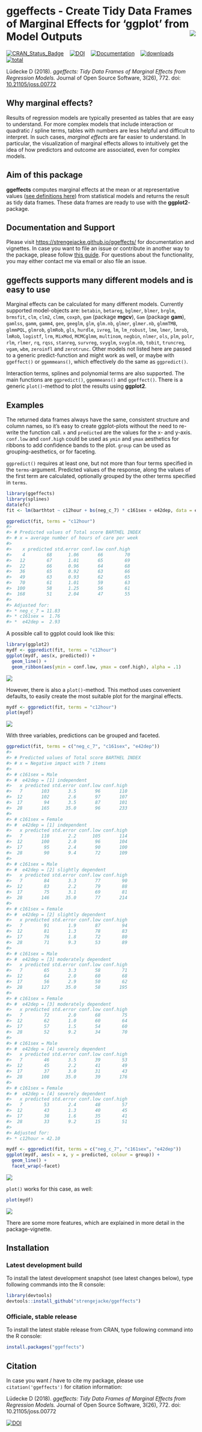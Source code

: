 
# ggeffects - Create Tidy Data Frames of Marginal Effects for ‘ggplot’ from Model Outputs <img src="man/figures/logo.png" align="right" />

[![CRAN\_Status\_Badge](http://www.r-pkg.org/badges/version/ggeffects)](https://cran.r-project.org/package=ggeffects)
  
[![DOI](http://joss.theoj.org/papers/10.21105/joss.00772/status.svg)](https://doi.org/10.21105/joss.00772)
  
[![Documentation](https://img.shields.io/badge/documentation-ggeffects-orange.svg?colorB=E91E63)](https://strengejacke.github.io/ggeffects/)
  
[![downloads](http://cranlogs.r-pkg.org/badges/ggeffects)](http://cranlogs.r-pkg.org/)
  
[![total](http://cranlogs.r-pkg.org/badges/grand-total/ggeffects)](http://cranlogs.r-pkg.org/)

Lüdecke D (2018). *ggeffects: Tidy Data Frames of Marginal Effects from
Regression Models.* Journal of Open Source Software, 3(26), 772. doi:
[10.21105/joss.00772](https://doi.org/10.21105/joss.00772)

## Why marginal effects?

Results of regression models are typically presented as tables that are
easy to understand. For more complex models that include interaction or
quadratic / spline terms, tables with numbers are less helpful and
difficult to interpret. In such cases, *marginal effects* are far easier
to understand. In particular, the visualization of marginal effects
allows to intuitively get the idea of how predictors and outcome are
associated, even for complex models.

## Aim of this package

**ggeffects** computes marginal effects at the mean or at representative
values ([see definitions
here](https://stats.stackexchange.com/tags/marginal-effect/info)) from
statistical models and returns the result as tidy data frames. These
data frames are ready to use with the **ggplot2**-package.

## Documentation and Support

Please visit <https://strengejacke.github.io/ggeffects/> for
documentation and vignettes. In case you want to file an issue or
contribute in another way to the package, please follow [this
guide](https://github.com/strengejacke/ggeffects/blob/master/.github/CONTRIBUTING.md).
For questions about the functionality, you may either contact me via
email or also file an issue.

## ggeffects supports many different models and is easy to use

Marginal effects can be calculated for many different models. Currently
supported model-objects are: `betabin`, `betareg`, `bglmer`, `blmer`,
`brglm`, `brmsfit`, `clm`, `clm2`, `clmm`, `coxph`, `gam` (package
**mgcv**), `Gam` (package **gam**), `gamlss`, `gamm`, `gamm4`, `gee`,
`geeglm`, `glm`, `glm.nb`, `glmer`, `glmer.nb`, `glmmTMB`, `glmmPQL`,
`glmrob`, `glmRob`, `gls`, `hurdle`, `ivreg`, `lm`, `lm_robust`, `lme`,
`lmer`, `lmrob`, `lmRob`, `logistf`, `lrm`, `MixMod`, `MCMCglmm`,
`multinom`, `negbin`, `nlmer`, `ols`, `plm`, `polr`, `rlm`, `rlmer`,
`rq`, `rqss`, `stanreg`, `survreg`, `svyglm`, `svyglm.nb`, `tobit`,
`truncreg`, `vgam`, `wbm`, `zeroinfl` and `zerotrunc`. Other models not
listed here are passed to a generic predict-function and might work as
well, or maybe with `ggeffect()` or `ggemmeans()`, which effectively do
the same as `ggpredict()`.

Interaction terms, splines and polynomial terms are also supported. The
main functions are `ggpredict()`, `ggemmeans()` and `ggeffect()`. There
is a generic `plot()`-method to plot the results using **ggplot2**.

## Examples

The returned data frames always have the same, consistent structure and
column names, so it’s easy to create ggplot-plots without the need to
re-write the function call. `x` and `predicted` are the values for the
x- and y-axis. `conf.low` and `conf.high` could be used as `ymin` and
`ymax` aesthetics for ribbons to add confidence bands to the plot.
`group` can be used as grouping-aesthetics, or for faceting.

`ggpredict()` requires at least one, but not more than four terms
specified in the `terms`-argument. Predicted values of the response,
along the values of the first term are calculated, optionally grouped by
the other terms specified in `terms`.

``` r
library(ggeffects)
library(splines)
data(efc)
fit <- lm(barthtot ~ c12hour + bs(neg_c_7) * c161sex + e42dep, data = efc)

ggpredict(fit, terms = "c12hour")
#> 
#> # Predicted values of Total score BARTHEL INDEX
#> # x = average number of hours of care per week
#> 
#>    x predicted std.error conf.low conf.high
#>    4        68      1.06       66        70
#>   12        67      1.01       65        69
#>   22        66      0.96       64        68
#>   36        65      0.92       63        66
#>   49        63      0.93       62        65
#>   70        61      1.01       59        63
#>  100        58      1.25       56        61
#>  168        51      2.04       47        55
#> 
#> Adjusted for:
#> * neg_c_7 = 11.83
#> * c161sex =  1.76
#> *  e42dep =  2.93
```

A possible call to ggplot could look like this:

``` r
library(ggplot2)
mydf <- ggpredict(fit, terms = "c12hour")
ggplot(mydf, aes(x, predicted)) +
  geom_line() +
  geom_ribbon(aes(ymin = conf.low, ymax = conf.high), alpha = .1)
```

![](man/figures/unnamed-chunk-3-1.png)<!-- -->

However, there is also a `plot()`-method. This method uses convenient
defaults, to easily create the most suitable plot for the marginal
effects.

``` r
mydf <- ggpredict(fit, terms = "c12hour")
plot(mydf)
```

![](man/figures/unnamed-chunk-4-1.png)<!-- -->

With three variables, predictions can be grouped and faceted.

``` r
ggpredict(fit, terms = c("neg_c_7", "c161sex", "e42dep"))
#> 
#> # Predicted values of Total score BARTHEL INDEX
#> # x = Negative impact with 7 items
#> 
#> # c161sex = Male
#> #  e42dep = [1] independent
#>   x predicted std.error conf.low conf.high
#>   7       103       3.5       96       110
#>  12       102       2.6       97       107
#>  17        94       3.5       87       101
#>  28       165      35.0       96       233
#> 
#> # c161sex = Female
#> #  e42dep = [1] independent
#>   x predicted std.error conf.low conf.high
#>   7       110       2.2      105       114
#>  12       100       2.0       96       104
#>  17        95       2.4       90       100
#>  28        90       9.4       72       109
#> 
#> # c161sex = Male
#> #  e42dep = [2] slightly dependent
#>   x predicted std.error conf.low conf.high
#>   7        84       3.3       77        90
#>  12        83       2.2       79        88
#>  17        75       3.1       69        81
#>  28       146      35.0       77       214
#> 
#> # c161sex = Female
#> #  e42dep = [2] slightly dependent
#>   x predicted std.error conf.low conf.high
#>   7        91       1.9       87        94
#>  12        81       1.3       78        83
#>  17        76       1.8       72        80
#>  28        71       9.3       53        89
#> 
#> # c161sex = Male
#> #  e42dep = [3] moderately dependent
#>   x predicted std.error conf.low conf.high
#>   7        65       3.3       58        71
#>  12        64       2.0       60        68
#>  17        56       2.9       50        62
#>  28       127      35.0       58       195
#> 
#> # c161sex = Female
#> #  e42dep = [3] moderately dependent
#>   x predicted std.error conf.low conf.high
#>   7        72       2.0       68        75
#>  12        62       1.0       60        64
#>  17        57       1.5       54        60
#>  28        52       9.2       34        70
#> 
#> # c161sex = Male
#> #  e42dep = [4] severely dependent
#>   x predicted std.error conf.low conf.high
#>   7        46       3.5       39        53
#>  12        45       2.2       41        49
#>  17        37       3.0       31        43
#>  28       108      35.0       39       176
#> 
#> # c161sex = Female
#> #  e42dep = [4] severely dependent
#>   x predicted std.error conf.low conf.high
#>   7        53       2.4       48        57
#>  12        43       1.3       40        45
#>  17        38       1.6       35        41
#>  28        33       9.2       15        51
#> 
#> Adjusted for:
#> * c12hour = 42.10

mydf <- ggpredict(fit, terms = c("neg_c_7", "c161sex", "e42dep"))
ggplot(mydf, aes(x = x, y = predicted, colour = group)) +
  geom_line() +
  facet_wrap(~facet)
```

![](man/figures/unnamed-chunk-5-1.png)<!-- -->

`plot()` works for this case, as well:

``` r
plot(mydf)
```

![](man/figures/unnamed-chunk-6-1.png)<!-- -->

There are some more features, which are explained in more detail in the
package-vignette.

## Installation

### Latest development build

To install the latest development snapshot (see latest changes below),
type following commands into the R console:

``` r
library(devtools)
devtools::install_github("strengejacke/ggeffects")
```

### Officiale, stable release

To install the latest stable release from CRAN, type following command
into the R console:

``` r
install.packages("ggeffects")
```

## Citation

In case you want / have to cite my package, please use
`citation('ggeffects')` for citation information:

Lüdecke D (2018). *ggeffects: Tidy Data Frames of Marginal Effects from
Regression Models.* Journal of Open Source Software, 3(26), 772. doi:
10.21105/joss.00772

[![DOI](http://joss.theoj.org/papers/10.21105/joss.00772/status.svg)](https://doi.org/10.21105/joss.00772)
